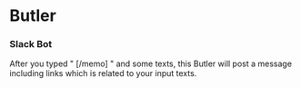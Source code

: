 # Butler

### Slack Bot

After you typed " \[/memo\] " and some texts, this Butler will post a message including links which is related to your input texts.
